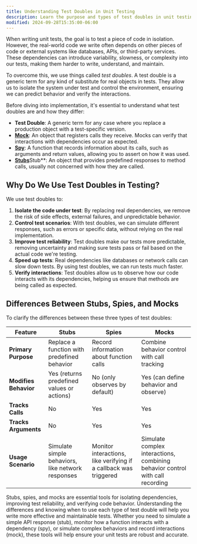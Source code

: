 ```yaml
---
title: Understanding Test Doubles in Unit Testing
description: Learn the purpose and types of test doubles in unit testing.
modified: 2024-09-28T15:35:00-06:00
---
```


When writing unit tests, the goal is to test a piece of code in isolation. However, the real-world code we write often depends on other pieces of code or external systems like databases, APIs, or third-party services. These dependencies can introduce variability, slowness, or complexity into our tests, making them harder to write, understand, and maintain.

To overcome this, we use things called _test doubles_. A test double is a generic term for any kind of substitute for real objects in tests. They allow us to isolate the system under test and control the environment, ensuring we can predict behavior and verify the interactions.

Before diving into implementation, it's essential to understand what test doubles are and how they differ:

- **Test Double**: A generic term for any case where you replace a production object with a test-specific version.
- [**Mock**](mocks.md): An object that registers calls they receive. Mocks can verify that interactions with dependencies occur as expected.
- [**Spy**](spies.md): A function that records information about its calls, such as arguments and return values, allowing you to assert on how it was used.
- [**Stubs**](stubs.md)Stub\*\*: An object that provides predefined responses to method calls, usually not concerned with how they are called.

## Why Do We Use Test Doubles in Testing?

We use test doubles to:

1. **Isolate the code under test**: By replacing real dependencies, we remove the risk of side effects, external failures, and unpredictable behavior.
2. **Control test scenarios**: With test doubles, we can simulate different responses, such as errors or specific data, without relying on the real implementation.
3. **Improve test reliability**: Test doubles make our tests more predictable, removing uncertainty and making sure tests pass or fail based on the actual code we're testing.
4. **Speed up tests**: Real dependencies like databases or network calls can slow down tests. By using test doubles, we can run tests much faster.
5. **Verify interactions**: Test doubles allow us to observe how our code interacts with its dependencies, helping us ensure that methods are being called as expected.

## Differences Between Stubs, Spies, and Mocks

To clarify the differences between these three types of test doubles:

| **Feature**           | **Stubs**                                         | **Spies**                                                        | **Mocks**                                                                     |
| --------------------- | ------------------------------------------------- | ---------------------------------------------------------------- | ----------------------------------------------------------------------------- |
| **Primary Purpose**   | Replace a function with predefined behavior       | Record information about function calls                          | Combine behavior control with call tracking                                   |
| **Modifies Behavior** | Yes (returns predefined values or actions)        | No (only observes by default)                                    | Yes (can define behavior and observe)                                         |
| **Tracks Calls**      | No                                                | Yes                                                              | Yes                                                                           |
| **Tracks Arguments**  | No                                                | Yes                                                              | Yes                                                                           |
| **Usage Scenario**    | Simulate simple behaviors, like network responses | Monitor interactions, like verifying if a callback was triggered | Simulate complex interactions, combining behavior control with call recording |

Stubs, spies, and mocks are essential tools for isolating dependencies, improving test reliability, and verifying code behavior. Understanding the differences and knowing when to use each type of test double will help you write more effective and maintainable tests. Whether you need to simulate a simple API response (stub), monitor how a function interacts with a dependency (spy), or simulate complex behaviors and record interactions (mock), these tools will help ensure your unit tests are robust and accurate.
